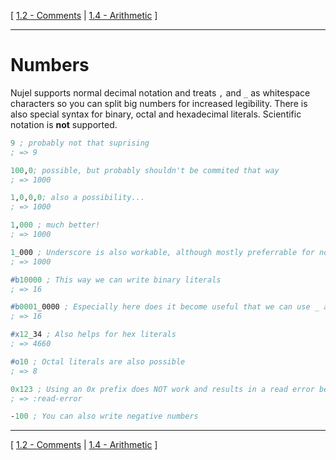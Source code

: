 [
[1.2 - Comments](./1.2-comments.md)
|
[1.4 - Arithmetic](./1.4-arithmetic.md)
]

--------

# Numbers
Nujel supports normal decimal notation and treats `,` and `_` as whitespace characters so you can split big numbers for increased legibility.  There is also special syntax for binary, octal and hexadecimal literals. Scientific notation is **not** supported.
```scheme
9 ; probably not that suprising
; => 9

100,0; possible, but probably shouldn't be commited that way
; => 1000

1,0,0,0; also a possibility...
; => 1000

1,000 ; much better!
; => 1000

1_000 ; Underscore is also workable, although mostly preferrable for non decimal literals
; => 1000

#b10000 ; This way we can write binary literals
; => 16

#b0001_0000 ; Especially here does it become useful that we can use _ and , to split our literal wherever we choose
; => 16

#x12_34 ; Also helps for hex literals
; => 4660

#o10 ; Octal literals are also possible
; => 8

0x123 ; Using an 0x prefix does NOT work and results in a read error being thrown
; => :read-error

-100 ; You can also write negative numbers

```

--------

[
[1.2 - Comments](./1.2-comments.md)
|
[1.4 - Arithmetic](./1.4-arithmetic.md)
]